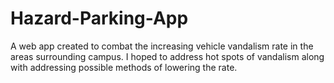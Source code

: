 # Hazard-Parking-App
A web app created to combat the increasing vehicle vandalism rate in the areas surrounding campus. I hoped to address hot spots of vandalism along with addressing possible methods of lowering the rate.
